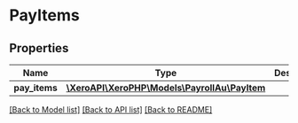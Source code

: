 # PayItems

## Properties

 Name          | Type                                                        | Description | Notes      
---------------|-------------------------------------------------------------|-------------|------------
 **pay_items** | [**\XeroAPI\XeroPHP\Models\PayrollAu\PayItem**](PayItem.md) |             | [optional] 

[[Back to Model list]](../README.md#documentation-for-models) [[Back to API list]](../README.md#documentation-for-api-endpoints) [[Back to README]](../README.md)


